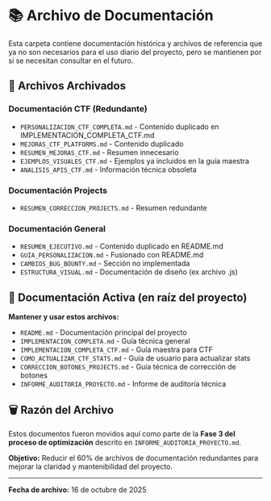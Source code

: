 # 📚 Archivo de Documentación

Esta carpeta contiene documentación histórica y archivos de referencia que ya no son necesarios para el uso diario del proyecto, pero se mantienen por si se necesitan consultar en el futuro.

## 📄 Archivos Archivados

### Documentación CTF (Redundante)
- `PERSONALIZACION_CTF_COMPLETA.md` - Contenido duplicado en IMPLEMENTACION_COMPLETA_CTF.md
- `MEJORAS_CTF_PLATFORMS.md` - Contenido duplicado
- `RESUMEN_MEJORAS_CTF.md` - Resumen innecesario
- `EJEMPLOS_VISUALES_CTF.md` - Ejemplos ya incluidos en la guía maestra
- `ANALISIS_APIS_CTF.md` - Información técnica obsoleta

### Documentación Projects
- `RESUMEN_CORRECCION_PROJECTS.md` - Resumen redundante

### Documentación General
- `RESUMEN_EJECUTIVO.md` - Contenido duplicado en README.md
- `GUIA_PERSONALIZACION.md` - Fusionado con README.md
- `CAMBIOS_BUG_BOUNTY.md` - Sección no implementada
- `ESTRUCTURA_VISUAL.md` - Documentación de diseño (ex archivo .js)

## 📖 Documentación Activa (en raíz del proyecto)

**Mantener y usar estos archivos:**
- `README.md` - Documentación principal del proyecto
- `IMPLEMENTACION_COMPLETA.md` - Guía técnica general
- `IMPLEMENTACION_COMPLETA_CTF.md` - Guía maestra para CTF
- `COMO_ACTUALIZAR_CTF_STATS.md` - Guía de usuario para actualizar stats
- `CORRECCION_BOTONES_PROJECTS.md` - Guía técnica de corrección de botones
- `INFORME_AUDITORIA_PROYECTO.md` - Informe de auditoría técnica

## 🗑️ Razón del Archivo

Estos documentos fueron movidos aquí como parte de la **Fase 3 del proceso de optimización** descrito en `INFORME_AUDITORIA_PROYECTO.md`.

**Objetivo:** Reducir el 60% de archivos de documentación redundantes para mejorar la claridad y mantenibilidad del proyecto.

---

**Fecha de archivo:** 16 de octubre de 2025
